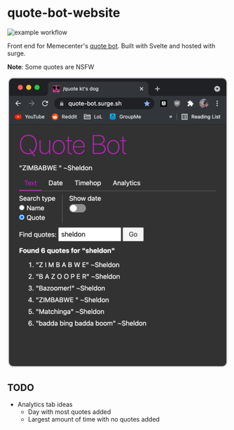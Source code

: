 # quote-bot-website

![example workflow](https://github.com/akump/quote-bot-website/actions/workflows/main.yml/badge.svg)

Front end for Memecenter's [quote bot](https://github.com/SpoonDoctor/QuoteBot). Built with Svelte and hosted with surge.

**Note**: Some quotes are NSFW

![alt text](./example.png)

## TODO

- Analytics tab ideas
  - Day with most quotes added
  - Largest amount of time with no quotes added
